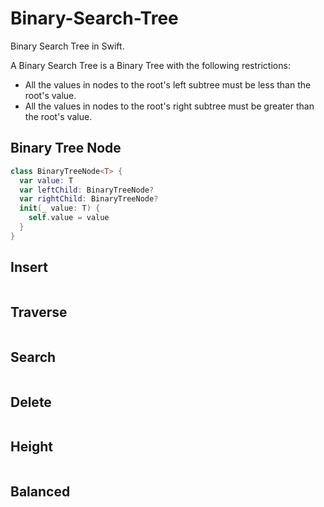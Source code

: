 # Binary-Search-Tree

Binary Search Tree in Swift.

A Binary Search Tree is a Binary Tree with the following restrictions: 

* All the values in nodes to the root's left subtree must be less than the root's value. 
* All the values in nodes to the root's right subtree must be greater than the root's value. 

## Binary Tree Node 

```swift 
class BinaryTreeNode<T> {
  var value: T
  var leftChild: BinaryTreeNode?
  var rightChild: BinaryTreeNode?
  init(_ value: T) {
    self.value = value
  }
}
```

## Insert 

```swift 
```

## Traverse

```swift 
```

## Search 

```swift 
```

## Delete 

```swift 
```

## Height

```swift 
```

## Balanced 

```swift 
```
